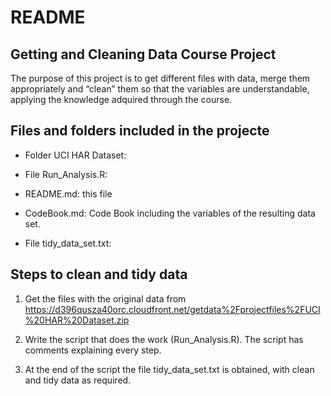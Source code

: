 README
================

## Getting and Cleaning Data Course Project

The purpose of this project is to get different files with data, merge
them appropriately and “clean” them so that the variables are
understandable, applying the knowledge adquired through the course.

## Files and folders included in the projecte

  - Folder UCI HAR Dataset:

  - File Run\_Analysis.R:

  - README.md: this file

  - CodeBook.md: Code Book including the variables of the resulting data
    set.

  - File tidy\_data\_set.txt:

## Steps to clean and tidy data

1.  Get the files with the original data from
    <https://d396qusza40orc.cloudfront.net/getdata%2Fprojectfiles%2FUCI%20HAR%20Dataset.zip>

2.  Write the script that does the work (Run\_Analysis.R). The script
    has comments explaining every step.

3.  At the end of the script the file tidy\_data\_set.txt is obtained,
    with clean and tidy data as required.
